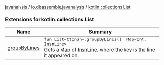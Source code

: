 [javanalysis](../../index.md) / [io.disassemble.javanalysis](../index.md) / [kotlin.collections.List](./index.md)

### Extensions for kotlin.collections.List

| Name | Summary |
|---|---|
| [groupByLines](group-by-lines.md) | `fun `[`List`](https://kotlinlang.org/api/latest/jvm/stdlib/kotlin.collections/-list/index.html)`<`[`CtInsn`](../../io.disassemble.javanalysis.insn/-ct-insn/index.md)`>.groupByLines(): `[`Map`](https://kotlinlang.org/api/latest/jvm/stdlib/kotlin.collections/-map/index.html)`<`[`Int`](https://kotlinlang.org/api/latest/jvm/stdlib/kotlin/-int/index.html)`, `[`InsnLine`](../-insn-line/index.md)`>`<br>Gets a [Map](https://kotlinlang.org/api/latest/jvm/stdlib/kotlin.collections/-map/index.html) of [InsnLine](../-insn-line/index.md), where the key is the line it appeared on. |
